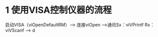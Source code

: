 
# 1 使用VISA控制仪器的流程
启动VISA（viOpenDefaultRM）--> 连接viOpen -->通讯Sx：viVPrintf Rx：viVScanf --> d
<!--stackedit_data:
eyJoaXN0b3J5IjpbLTE1MTU5NjM4MzddfQ==
-->